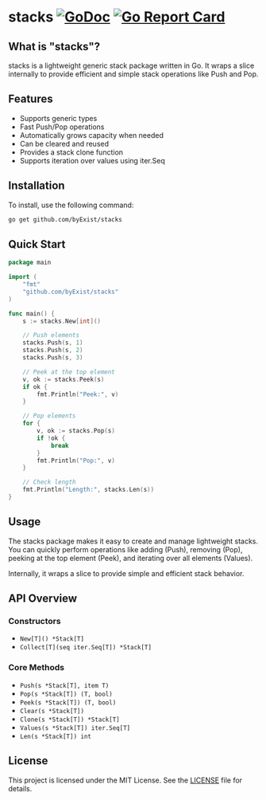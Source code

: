 # stacks [![GoDoc](https://pkg.go.dev/badge/github.com/byExist/stacks.svg)](https://pkg.go.dev/github.com/byExist/stacks) [![Go Report Card](https://goreportcard.com/badge/github.com/byExist/stacks)](https://goreportcard.com/report/github.com/byExist/stacks)


## What is "stacks"?

stacks is a lightweight generic stack package written in Go. It wraps a slice internally to provide efficient and simple stack operations like Push and Pop.

## Features

- Supports generic types
- Fast Push/Pop operations
- Automatically grows capacity when needed
- Can be cleared and reused
- Provides a stack clone function
- Supports iteration over values using iter.Seq

## Installation

To install, use the following command:

```bash
go get github.com/byExist/stacks
```

## Quick Start

```go
package main

import (
	"fmt"
	"github.com/byExist/stacks"
)

func main() {
	s := stacks.New[int]()

	// Push elements
	stacks.Push(s, 1)
	stacks.Push(s, 2)
	stacks.Push(s, 3)

	// Peek at the top element
	v, ok := stacks.Peek(s)
	if ok {
		fmt.Println("Peek:", v)
	}

	// Pop elements
	for {
		v, ok := stacks.Pop(s)
		if !ok {
			break
		}
		fmt.Println("Pop:", v)
	}

	// Check length
	fmt.Println("Length:", stacks.Len(s))
}
```

## Usage

The stacks package makes it easy to create and manage lightweight stacks. You can quickly perform operations like adding (Push), removing (Pop), peeking at the top element (Peek), and iterating over all elements (Values).

Internally, it wraps a slice to provide simple and efficient stack behavior.

## API Overview

### Constructors

- `New[T]() *Stack[T]`
- `Collect[T](seq iter.Seq[T]) *Stack[T]`

### Core Methods

- `Push(s *Stack[T], item T)`
- `Pop(s *Stack[T]) (T, bool)`
- `Peek(s *Stack[T]) (T, bool)`
- `Clear(s *Stack[T])`
- `Clone(s *Stack[T]) *Stack[T]`
- `Values(s *Stack[T]) iter.Seq[T]`
- `Len(s *Stack[T]) int`

## License

This project is licensed under the MIT License. See the [LICENSE](LICENSE) file for details.